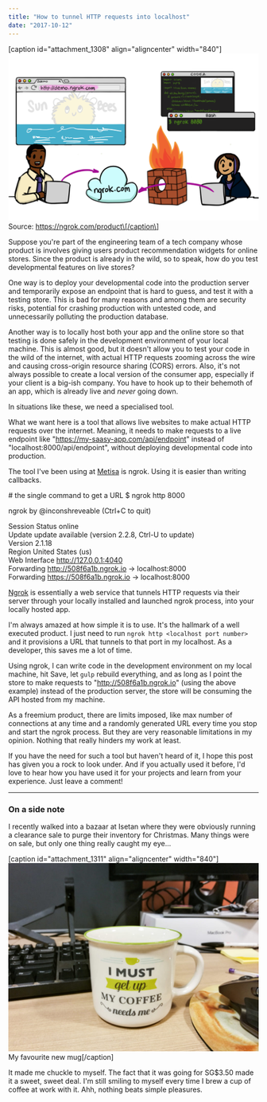 ```yaml
---
title: "How to tunnel HTTP requests into localhost"
date: "2017-10-12"
---
```


\[caption id="attachment\_1308" align="aligncenter" width="840"\]![ngrok explanation illustration](images/ngrok-1024x683.png) Source: https://ngrok.com/product\[/caption\]

Suppose you're part of the engineering team of a tech company whose product is involves giving users product recommendation widgets for online stores. Since the product is already in the wild, so to speak, how do you test developmental features on live stores?

One way is to deploy your developmental code into the production server and temporarily expose an endpoint that is hard to guess, and test it with a testing store. This is bad for many reasons and among them are security risks, potential for crashing production with untested code, and unnecessarily polluting the production database.

Another way is to locally host both your app and the online store so that testing is done safely in the development environment of your local machine. This is almost good, but it doesn't allow you to test your code in the wild of the internet, with actual HTTP requests zooming across the wire and causing cross-origin resource sharing (CORS) errors. Also, it's not always possible to create a local version of the consumer app, especially if your client is a big-ish company. You have to hook up to their behemoth of an app, which is already live and _never_ going down.

In situations like these, we need a specialised tool.

What we want here is a tool that allows live websites to make actual HTTP requests over the internet. Meaning, it needs to make requests to a live endpoint like "https://my-saasy-app.com/api/endpoint" instead of "localhost:8000/api/endpoint", without deploying developmental code into production.

The tool I've been using at [Metisa](https://askmetisa.com) is ngrok. Using it is easier than writing callbacks.

\# the single command to get a URL
$ ngrok http 8000

ngrok by @inconshreveable                                                              (Ctrl+C to quit)
                                                                                                       
Session Status                online                                                                   
Update                        update available (version 2.2.8, Ctrl-U to update)                       
Version                       2.1.18                                                                   
Region                        United States (us)                                                       
Web Interface                 http://127.0.0.1:4040                                                    
Forwarding                    http://508f6a1b.ngrok.io -> localhost:8000                               
Forwarding                    https://508f6a1b.ngrok.io -> localhost:8000                              

[Ngrok](https://ngrok.com/product) is essentially a web service that tunnels HTTP requests via their server through your locally installed and launched ngrok process, into your locally hosted app.

I'm always amazed at how simple it is to use. It's the hallmark of a well executed product. I just need to run `ngrok http <localhost port number>` and it provisions a URL that tunnels to that port in my localhost. As a developer, this saves me a lot of time.

Using ngrok, I can write code in the development environment on my local machine, hit Save, let `gulp` rebuild everything, and as long as I point the store to make requests to "http://508f6a1b.ngrok.io" (using the above example) instead of the production server, the store will be consuming the API hosted from my machine.

As a freemium product, there are limits imposed, like max number of connections at any time and a randomly generated URL every time you stop and start the ngrok process. But they are very reasonable limitations in my opinion. Nothing that really hinders my work at least.

If you have the need for such a tool but haven't heard of it, I hope this post has given you a rock to look under. And if you actually used it before, I'd love to hear how you have used it for your projects and learn from your experience. Just leave a comment!

* * *

### On a side note

I recently walked into a bazaar at Isetan where they were obviously running a clearance sale to purge their inventory for Christmas. Many things were on sale, but only one thing really caught my eye...

\[caption id="attachment\_1311" align="aligncenter" width="840"\]![mug that says I must get up my coffee needs me](images/20171011-favourite_new_mug_IMG_20171011_183716-1024x768.jpg) My favourite new mug\[/caption\]

It made me chuckle to myself. The fact that it was going for SG$3.50 made it a sweet, sweet deal. I'm still smiling to myself every time I brew a cup of coffee at work with it. Ahh, nothing beats simple pleasures.
